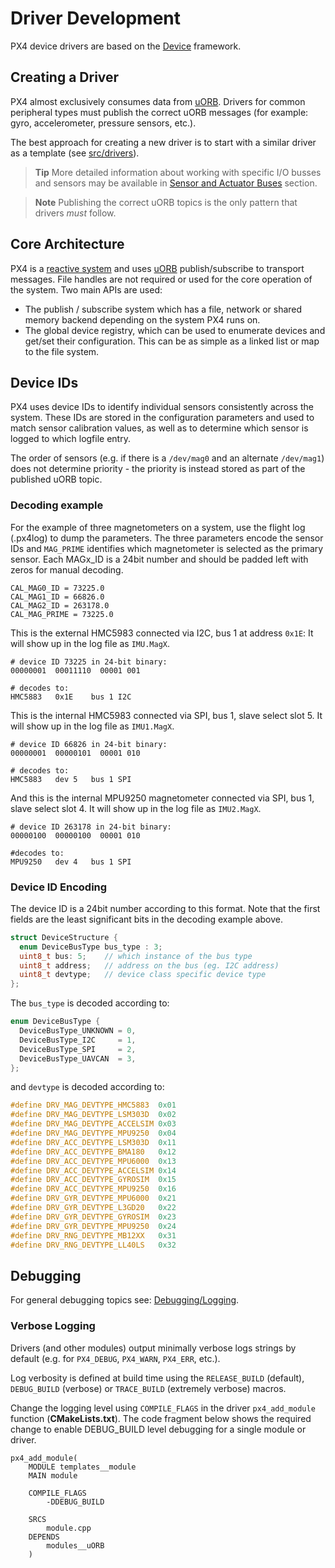 # Driver Development

PX4 device drivers are based on the [Device](https://github.com/PX4/Firmware/tree/master/src/lib/drivers/device) framework. 

## Creating a Driver

PX4 almost exclusively consumes data from [uORB](../middleware/uorb.md). Drivers for common peripheral types must publish the correct uORB messages (for example: gyro, accelerometer, pressure sensors, etc.).

The best approach for creating a new driver is to start with a similar driver as a template (see [src/drivers](https://github.com/PX4/Firmware/tree/master/src/drivers)). 

> **Tip** More detailed information about working with specific I/O busses and sensors may be available in [Sensor and Actuator Buses](../sensor_bus/README.md) section.

<span></span>
> **Note** Publishing the correct uORB topics is the only pattern that drivers *must* follow. 


## Core Architecture

PX4 is a [reactive system](../concept/architecture.md) and uses [uORB](../middleware/uorb.md) publish/subscribe to transport messages. File handles are not required or used for the core operation of the system. Two main APIs are used:

* The publish / subscribe system which has a file, network or shared memory backend depending on the system PX4 runs on.
* The global device registry, which can be used to enumerate devices and get/set their configuration. This can be as simple as a linked list or map to the file system.

## Device IDs

PX4 uses device IDs to identify individual sensors consistently across the system. These IDs are stored in the configuration parameters and used to match sensor calibration values, as well as to determine which sensor is logged to which logfile entry.

The order of sensors (e.g. if there is a `/dev/mag0` and an alternate `/dev/mag1`) does not determine priority - the priority is instead stored as part of the published uORB topic.

### Decoding example

For the example of three magnetometers on a system, use the flight log (.px4log) to dump the parameters. The three parameters encode the sensor IDs and `MAG_PRIME` identifies which magnetometer is selected as the primary sensor. Each MAGx_ID is a 24bit number and should be padded left with zeros for manual decoding.


```
CAL_MAG0_ID = 73225.0
CAL_MAG1_ID = 66826.0
CAL_MAG2_ID = 263178.0
CAL_MAG_PRIME = 73225.0
```

This is the external HMC5983 connected via I2C, bus 1 at address `0x1E`: It will show up in the log file as `IMU.MagX`.

```
# device ID 73225 in 24-bit binary:
00000001  00011110  00001 001

# decodes to:
HMC5883   0x1E    bus 1 I2C
```

This is the internal HMC5983 connected via SPI, bus 1, slave select slot 5. It will show up in the log file as `IMU1.MagX`.

```
# device ID 66826 in 24-bit binary:
00000001  00000101  00001 010

# decodes to:
HMC5883   dev 5   bus 1 SPI
```

And this is the internal MPU9250 magnetometer connected via SPI, bus 1, slave select slot 4. It will show up in the log file as `IMU2.MagX`.

```
# device ID 263178 in 24-bit binary:
00000100  00000100  00001 010

#decodes to:
MPU9250   dev 4   bus 1 SPI
```

### Device ID Encoding

The device ID is a 24bit number according to this format. Note that the first fields are the least significant bits in the decoding example above.

```C
struct DeviceStructure {
  enum DeviceBusType bus_type : 3;
  uint8_t bus: 5;    // which instance of the bus type
  uint8_t address;   // address on the bus (eg. I2C address)
  uint8_t devtype;   // device class specific device type
};
```
The `bus_type` is decoded according to:

```C
enum DeviceBusType {
  DeviceBusType_UNKNOWN = 0,
  DeviceBusType_I2C     = 1,
  DeviceBusType_SPI     = 2,
  DeviceBusType_UAVCAN  = 3,
};
```

and `devtype` is decoded according to:

```C
#define DRV_MAG_DEVTYPE_HMC5883  0x01
#define DRV_MAG_DEVTYPE_LSM303D  0x02
#define DRV_MAG_DEVTYPE_ACCELSIM 0x03
#define DRV_MAG_DEVTYPE_MPU9250  0x04
#define DRV_ACC_DEVTYPE_LSM303D  0x11
#define DRV_ACC_DEVTYPE_BMA180   0x12
#define DRV_ACC_DEVTYPE_MPU6000  0x13
#define DRV_ACC_DEVTYPE_ACCELSIM 0x14
#define DRV_ACC_DEVTYPE_GYROSIM  0x15
#define DRV_ACC_DEVTYPE_MPU9250  0x16
#define DRV_GYR_DEVTYPE_MPU6000  0x21
#define DRV_GYR_DEVTYPE_L3GD20   0x22
#define DRV_GYR_DEVTYPE_GYROSIM  0x23
#define DRV_GYR_DEVTYPE_MPU9250  0x24
#define DRV_RNG_DEVTYPE_MB12XX   0x31
#define DRV_RNG_DEVTYPE_LL40LS   0x32
```

## Debugging

For general debugging topics see: [Debugging/Logging](../debug/README.md).

### Verbose Logging

Drivers (and other modules) output minimally verbose logs strings by default (e.g. for `PX4_DEBUG`, `PX4_WARN`, `PX4_ERR`, etc.).

Log verbosity is defined at build time using the `RELEASE_BUILD` (default), `DEBUG_BUILD` (verbose) or `TRACE_BUILD` (extremely verbose) macros.

Change the logging level using `COMPILE_FLAGS` in the driver `px4_add_module` function (**CMakeLists.txt**).
The code fragment below shows the required change to enable DEBUG_BUILD level debugging for a single module or driver. 

```
px4_add_module(
	MODULE templates__module
	MAIN module
```
```
	COMPILE_FLAGS
		-DDEBUG_BUILD
```
```
	SRCS
		module.cpp
	DEPENDS
		modules__uORB
	)
```

